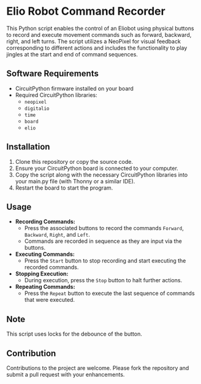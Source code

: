 # Elio Robot Command Recorder

This Python script enables the control of an Eliobot using physical buttons to record and execute movement commands such as forward, backward, right, and left turns. The script utilizes a NeoPixel for visual feedback corresponding to different actions and includes the functionality to play jingles at the start and end of command sequences.

## Software Requirements

- CircuitPython firmware installed on your board
- Required CircuitPython libraries:
  - `neopixel`
  - `digitalio`
  - `time`
  - `board`
  - `elio`

## Installation

1. Clone this repository or copy the source code.
2. Ensure your CircuitPython board is connected to your computer.
3. Copy the script along with the necessary CircuitPython libraries into your main.py file (with Thonny or a similar IDE).
4. Restart the board to start the program.

## Usage

- **Recording Commands:**
  - Press the associated buttons to record the commands `Forward`, `Backward`, `Right`, and `Left`.
  - Commands are recorded in sequence as they are input via the buttons.
- **Executing Commands:**
  - Press the `Start` button to stop recording and start executing the recorded commands.
- **Stopping Execution:**
  - During execution, press the `Stop` button to halt further actions.
- **Repeating Commands:**
  - Press the `Repeat` button to execute the last sequence of commands that were executed.

## Note

This script uses locks for the debounce of the button.

## Contribution

Contributions to the project are welcome. Please fork the repository and submit a pull request with your enhancements.
